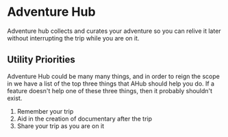 # Adventure Hub

Adventure hub collects and curates your adventure so you can relive it later without interrupting the trip while you are on it.


## Utility Priorities

Adventure Hub could be many many things, and in order to reign the scope in we have a list of the top three things that AHub should help you do.  If a feature doesn't help one of these three things, then it probably shouldn't exist.

1. Remember your trip
2. Aid in the creation of documentary after the trip
3. Share your trip as you are on it

